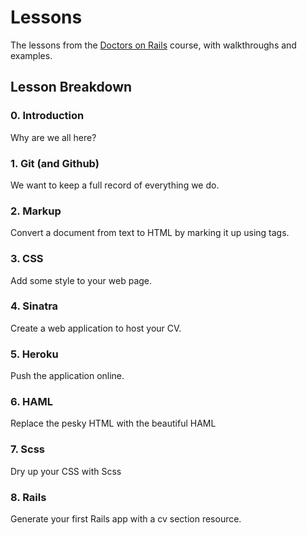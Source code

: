 # Lessons

The lessons from the [Doctors on Rails](http://www.doctorsonrails.org) course, with walkthroughs and examples.

## Lesson Breakdown

### 0. Introduction
Why are we all here?

### 1. Git (and Github)
We want to keep a full record of everything we do.

### 2. Markup
Convert a document from text to HTML by marking it up using tags.

### 3. CSS
Add some style to your web page.

### 4. Sinatra
Create a web application to host your CV.

### 5. Heroku
Push the application online.

### 6. HAML
Replace the pesky HTML with the beautiful HAML

### 7. Scss
Dry up your CSS with Scss

### 8. Rails
Generate your first Rails app with a cv section resource.